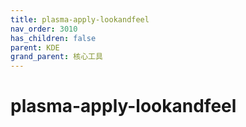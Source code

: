 ```yaml
---
title: plasma-apply-lookandfeel
nav_order: 3010
has_children: false
parent: KDE
grand_parent: 核心工具
---
```



# plasma-apply-lookandfeel


